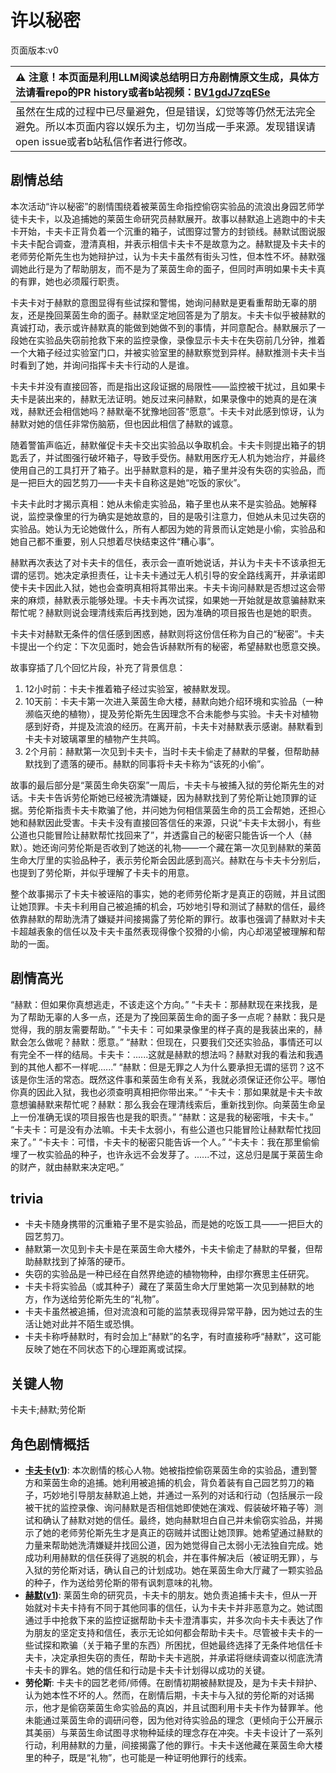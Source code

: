 # 许以秘密
页面版本:v0
 

| :warning: 注意！本页面是利用LLM阅读总结明日方舟剧情原文生成，具体方法请看repo的PR history或者b站视频：[BV1gdJ7zqESe](https://www.bilibili.com/video/BV1gdJ7zqESe/)         |
|:----------------------------|
| 虽然在生成的过程中已尽量避免，但是错误，幻觉等等仍然无法完全避免。所以本页面内容以娱乐为主，切勿当成一手来源。发现错误请open issue或者b站私信作者进行修改。|



## 剧情总结
本次活动“许以秘密”的剧情围绕着被莱茵生命指控偷窃实验品的流浪出身园艺师学徒卡夫卡，以及追捕她的莱茵生命研究员赫默展开。故事以赫默追上逃跑中的卡夫卡开始，卡夫卡正背负着一个沉重的箱子，试图穿过警方的封锁线。赫默试图说服卡夫卡配合调查，澄清真相，并表示相信卡夫卡不是故意为之。赫默提及卡夫卡的老师劳伦斯先生也为她辩护过，认为卡夫卡虽然有街头习性，但本性不坏。赫默强调她此行是为了帮助朋友，而不是为了莱茵生命的面子，但同时声明如果卡夫卡真的有罪，她也必须履行职责。

卡夫卡对于赫默的意图显得有些试探和警惕，她询问赫默是更看重帮助无辜的朋友，还是挽回莱茵生命的面子。赫默坚定地回答是为了朋友。卡夫卡似乎被赫默的真诚打动，表示或许赫默真的能做到她做不到的事情，并同意配合。赫默展示了一段她在实验品失窃前抢救下来的监控录像，录像显示卡夫卡在失窃前几分钟，推着一个大箱子经过实验室门口，并被实验室里的赫默察觉到异样。赫默推测卡夫卡当时看到了她，并询问指挥卡夫卡行动的人是谁。

卡夫卡并没有直接回答，而是指出这段证据的局限性——监控被干扰过，且如果卡夫卡是装出来的，赫默无法证明。她反过来问赫默，如果录像中的她真的是在演戏，赫默还会相信她吗？赫默毫不犹豫地回答“愿意”。卡夫卡对此感到惊讶，认为赫默对她的信任非常伤脑筋，但也因此相信了赫默的诚意。

随着警笛声临近，赫默催促卡夫卡交出实验品以争取机会。卡夫卡则提出箱子的钥匙丢了，并试图强行破坏箱子，导致手受伤。赫默用医疗无人机为她治疗，并最终使用自己的工具打开了箱子。出乎赫默意料的是，箱子里并没有失窃的实验品，而是一把巨大的园艺剪刀——卡夫卡自称这是她“吃饭的家伙”。

卡夫卡此时才揭示真相：她从未偷走实验品，箱子里也从来不是实验品。她解释说，监控录像里的行为确实是她故意的，目的是吸引注意力，但她从未见过失窃的实验品。她认为无论她做什么，所有人都因为她的背景而认定她是小偷，实验品和她自己都不重要，别人只想着尽快结束这件“糟心事”。

赫默再次表达了对卡夫卡的信任，表示会一直听她说话，并认为卡夫卡不该承担无谓的惩罚。她决定承担责任，让卡夫卡通过无人机引导的安全路线离开，并承诺即使卡夫卡因此入狱，她也会查明真相将其带出来。卡夫卡询问赫默是否想过这会带来的麻烦，赫默表示能够处理。卡夫卡再次试探，如果她一开始就是故意骗赫默来帮忙呢？赫默则说会理清线索后再找到她，因为准确的项目报告也是她的职责。

卡夫卡对赫默无条件的信任感到困惑，赫默则将这份信任称为自己的“秘密”。卡夫卡提出一个约定：下次见面时，她会告诉赫默所有的秘密，希望赫默也愿意交换。

故事穿插了几个回忆片段，补充了背景信息：
1.  12小时前：卡夫卡推着箱子经过实验室，被赫默发现。
2.  10天前：卡夫卡第一次进入莱茵生命大楼，赫默向她介绍环境和实验品（一种濒临灭绝的植物），提及劳伦斯先生因理念不合未能参与实验。卡夫卡对植物感到好奇，并提及流浪的经历。在离开前，卡夫卡对赫默表示感谢。赫默看到卡夫卡对玻璃罩里的植物产生共鸣。
3.  2个月前：赫默第一次见到卡夫卡，当时卡夫卡偷走了赫默的早餐，但帮助赫默找到了遗落的硬币。赫默的同事将卡夫卡称为“该死的小偷”。

故事的最后部分是“莱茵生命失窃案”一周后，卡夫卡与被捕入狱的劳伦斯先生的对话。卡夫卡告诉劳伦斯她已经被洗清嫌疑，因为赫默找到了劳伦斯让她顶罪的证据。劳伦斯指责卡夫卡欺骗了他，并问她为何相信莱茵生命的员工会帮她，还担心她和赫默因此受害。卡夫卡没有直接回答信任的来源，只说“卡夫卡太弱小，有些公道也只能冒险让赫默帮忙找回来了”，并透露自己的秘密只能告诉一个人（赫默）。她还询问劳伦斯是否收到了她送的礼物——一个藏在第一次见到赫默的莱茵生命大厅里的实验品种子，表示劳伦斯会因此感到高兴。赫默在与卡夫卡分别后，也提到了劳伦斯，并似乎理解了卡夫卡的用意。

整个故事揭示了卡夫卡被诬陷的事实，她的老师劳伦斯才是真正的窃贼，并且试图让她顶罪。卡夫卡利用自己被追捕的机会，巧妙地引导和测试了赫默的信任，最终依靠赫默的帮助洗清了嫌疑并间接揭露了劳伦斯的罪行。故事也强调了赫默对卡夫卡超越表象的信任以及卡夫卡虽然表现得像个狡猾的小偷，内心却渴望被理解和帮助的一面。
## 剧情高光
“赫默：但如果你真想逃走，不该走这个方向。”
“卡夫卡：那赫默现在来找我，是为了帮助无辜的人多一点，还是为了挽回莱茵生命的面子多一点呢？赫默：我只是觉得，我的朋友需要帮助。”
“卡夫卡：可如果录像里的样子真的是我装出来的，赫默会怎么做呢？赫默：愿意。”
“赫默：但现在，只要我们交还实验品，事情还可以有完全不一样的结局。卡夫卡：......这就是赫默的想法吗？赫默对我的看法和我遇到的其他人都不一样呢......”
“赫默：但是无罪之人为什么要承担无谓的惩罚？这不该是你生活的常态。既然这件事和莱茵生命有关系，我就必须保证还你公平。哪怕你真的因此入狱，我也必须查明真相把你带出来。”
“卡夫卡：那如果就是卡夫卡故意想骗赫默来帮忙呢？赫默：那么我会在理清线索后，重新找到你。向莱茵生命呈上一份准确无误的项目报告也是我的职责。”
“赫默：这是我的秘密哦，卡夫卡。”
“卡夫卡：可是没有办法嘛。卡夫卡太弱小，有些公道也只能冒险让赫默帮忙找回来了。”
“卡夫卡：可惜，卡夫卡的秘密只能告诉一个人。”
“卡夫卡：我在那里偷偷埋了一枚实验品的种子，也许永远不会发芽了。......不过，这总归是属于莱茵生命的财产，就由赫默来决定吧。”
## trivia
*   卡夫卡随身携带的沉重箱子里不是实验品，而是她的吃饭工具——一把巨大的园艺剪刀。
*   赫默第一次见到卡夫卡是在莱茵生命大楼外，卡夫卡偷走了赫默的早餐，但帮助赫默找到了掉落的硬币。
*   失窃的实验品是一种已经在自然界绝迹的植物物种，由缪尔赛思主任研究。
*   卡夫卡将实验品（或其种子）藏在了莱茵生命大厅里她第一次见到赫默的地方，作为送给劳伦斯先生的“礼物”。
*   卡夫卡虽然被追捕，但对流浪和可能的监禁表现得异常平静，因为她过去的生活让她对此并不陌生或恐惧。
*   卡夫卡称呼赫默时，有时会加上“赫默”的名字，有时直接称呼“赫默”，这可能反映了她在不同状态下的心理距离或试探。
## 关键人物
卡夫卡;赫默;劳伦斯
## 角色剧情概括
-   **[卡夫卡](../char_v3/char_214_kafka.md)([v1](../chars/char_214_kafka.md))**: 本次剧情的核心人物。她被指控偷窃莱茵生命的实验品，遭到警方和莱茵生命的追捕。她利用被追捕的机会，背负着装有自己园艺剪刀的箱子，巧妙地引导朋友赫默追上她，并通过一系列的对话和行动（包括展示一段被干扰的监控录像、询问赫默是否相信她即使她在演戏、假装破坏箱子等）测试和确认了赫默对她的信任。最终，她向赫默坦白自己并未偷窃实验品，并揭示了她的老师劳伦斯先生才是真正的窃贼并试图让她顶罪。她希望通过赫默的力量来帮助她洗清嫌疑并找回公道，因为她觉得自己太弱小无法独自完成。她成功利用赫默的信任获得了逃脱的机会，并在事件解决后（被证明无罪），与入狱的劳伦斯对话，确认自己的计划成功。她在莱茵生命大厅藏了一颗实验品的种子，作为送给劳伦斯的带有讽刺意味的礼物。
-   **[赫默](../char_v3/char_108_silent.md)([v1](../chars/char_108_silent.md))**: 莱茵生命的研究员，卡夫卡的朋友。她负责追捕卡夫卡，但从一开始就对卡夫卡持有不同于其他同事的信任，认为卡夫卡并非恶意为之。她试图通过手中抢救下来的监控证据帮助卡夫卡澄清事实，并多次向卡夫卡表达了作为朋友的坚定支持和信任，表示无论如何都会帮助卡夫卡。尽管被卡夫卡的一些试探和欺骗（关于箱子里的东西）所困扰，但她最终选择了无条件地信任卡夫卡，决定承担失窃的责任，帮助卡夫卡逃脱，并承诺将继续调查以彻底洗清卡夫卡的罪名。她的信任和行动是卡夫卡计划得以成功的关键。
-   **劳伦斯**: 卡夫卡的园艺老师/师傅。在剧情初期被赫默提及，是为卡夫卡辩护、认为她本性不坏的人。然而，在剧情后期，卡夫卡与入狱的劳伦斯的对话揭示，他才是偷窃莱茵生命实验品的真凶，并且试图利用卡夫卡作为替罪羊。他未能通过莱茵生命的调研问卷，因为他对待实验品的理念（更倾向于公开展示其美丽）与莱茵生命试图寻求物种延续的理念存在冲突。卡夫卡设计了一系列行动，利用赫默的力量，间接揭露了他的罪行。卡夫卡送他藏在莱茵生命大楼里的种子，既是“礼物”，也可能是一种证明他罪行的线索。